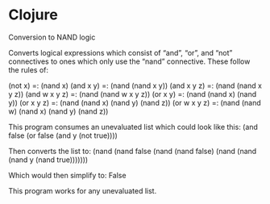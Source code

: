 # Clojure
Conversion to NAND logic


Converts logical expressions which consist of “and”, “or”, and “not” connectives to ones which only use the “nand” connective. These follow 
the rules of:

(not x) =: (nand x)
(and x y) =: (nand (nand x y))
(and x y z) =: (nand (nand x y z))
(and w x y z) =: (nand (nand w x y z))
(or x y) =: (nand (nand x) (nand y))
(or x y z) =: (nand (nand x) (nand y) (nand z))
(or w x y z) =: (nand (nand w) (nand x) (nand y) (nand z))


This program consumes an unevaluated list which could look like this: 
(and false (or false (and y (not true))))

Then converts the list to:
(nand (nand false (nand (nand false) (nand (nand (nand y (nand true)))))))

Which would then simplify to:
False

This program works for any unevaluated list.
